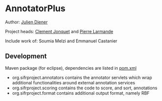 AnnotatorPlus
=============


Author: [Julien Diener](https://github.com/julien-diener)

Project heads: [Clement Jonquet](https://github.com/jonquet) and [Pierre Larmande](https://github.com/pierrelarmande)

Include work of: Soumia Melzi and Emmanuel Castanier


Development
-----------

Maven package (for eclipse), dependencies are listed in [pom.xml](pom.xml)


  - org.sifrproject.annotators contains the annotator servlets which wrap additional functionalities around external annotation services 
  - org.sifrproject.scoring contains the code to score, and sort, annotations 
  - org.sifrproject.format contains additional output format, namely RBF

